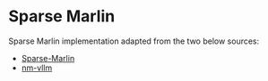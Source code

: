 # Sparse Marlin

Sparse Marlin implementation adapted from the two below sources:

* [Sparse-Marlin](https://github.com/IST-DASLab/Sparse-Marlin/tree/main)
* [nm-vllm](https://github.com/neuralmagic/nm-vllm/tree/main)